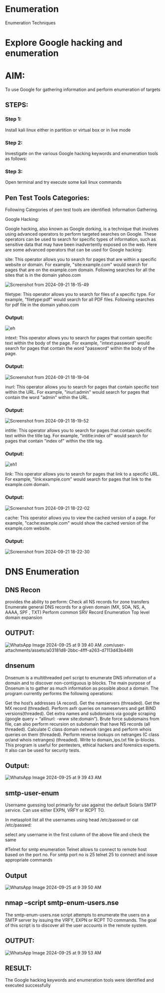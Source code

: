 # Enumeration
Enumeration Techniques

# Explore Google hacking and enumeration 

# AIM:

To use Google for gathering information and perform enumeration of targets

## STEPS:

### Step 1:

Install kali linux either in partition or virtual box or in live mode

### Step 2:

Investigate on the various Google hacking keywords and enumeration tools as follows:


### Step 3:
Open terminal and try execute some kali linux commands

## Pen Test Tools Categories:  

Following Categories of pen test tools are identified:
Information Gathering.

Google Hacking:

Google hacking, also known as Google dorking, is a technique that involves using advanced operators to perform targeted searches on Google. These operators can be used to search for specific types of information, such as sensitive data that may have been inadvertently exposed on the web. Here are some advanced operators that can be used for Google hacking:

site: This operator allows you to search for pages that are within a specific website or domain. For example, "site:example.com" would search for pages that are on the example.com domain.
Following searches for all the sites that is in the domain yahoo.com

![Screenshot from 2024-09-21 18-15-49](https://github.com/user-attachments/assets/906b34ea-3ec6-442f-9754-85f81d661591)

filetype: This operator allows you to search for files of a specific type. For example, "filetype:pdf" would search for all PDF files.
Following searches for pdf file in the domain yahoo.com

### Output:

![eh](https://github.com/user-attachments/assets/cf761a27-2d17-4676-9688-d41708fbbdfd)


intext: This operator allows you to search for pages that contain specific text within the body of the page. For example, "intext:password" would search for pages that contain the word "password" within the body of the page.

### Output:

![Screenshot from 2024-09-21 18-19-04](https://github.com/user-attachments/assets/fb3d097f-0a27-4cc4-b864-8159e72a00c3)


inurl: This operator allows you to search for pages that contain specific text within the URL. For example, "inurl:admin" would search for pages that contain the word "admin" within the URL.

### Output:

![Screenshot from 2024-09-21 18-19-52](https://github.com/user-attachments/assets/1f855bee-0bc2-443a-a816-04a0eaafa4d4)


intitle: This operator allows you to search for pages that contain specific text within the title tag. For example, "intitle:index of" would search for pages that contain "index of" within the title tag.

### Output:

![eh1](https://github.com/user-attachments/assets/a54a8535-749b-4b8e-8b07-305250af66d1)


link: This operator allows you to search for pages that link to a specific URL. For example, "link:example.com" would search for pages that link to the example.com domain.

### Output:

![Screenshot from 2024-09-21 18-22-02](https://github.com/user-attachments/assets/6b838977-500d-45e4-9afe-c3574974aae5)


cache: This operator allows you to view the cached version of a page. For example, "cache:example.com" would show the cached version of the example.com website.
### Output:
![Screenshot from 2024-09-21 18-22-30](https://github.com/user-attachments/assets/119c8d0d-ef5a-4f0c-92d8-3db9f70e672b)

 
# DNS Enumeration


## DNS Recon
provides the ability to perform:
Check all NS records for zone transfers
Enumerate general DNS records for a given domain (MX, SOA, NS, A, AAAA, SPF , TXT)
Perform common SRV Record Enumeration
Top level domain expansion
## OUTPUT:

![WhatsApp Image 2024-09-25 at 9 39 40 AM](https://github.com/user-attachments/assets/1efdafd5-90d9-4180-9d96-c8f0c7c0d8b4)
.com/user-attachments/assets/a03181d8-2bbc-4fff-a263-d7113d43b449)






## dnsenum
Dnsenum is a multithreaded perl script to enumerate DNS information of a domain and to discover non-contiguous ip blocks. The main purpose of Dnsenum is to gather as much information as possible about a domain. The program currently performs the following operations:

Get the host’s addresses (A record).
Get the namservers (threaded).
Get the MX record (threaded).
Perform axfr queries on nameservers and get BIND versions(threaded).
Get extra names and subdomains via google scraping (google query = “allinurl: -www site:domain”).
Brute force subdomains from file, can also perform recursion on subdomain that have NS records (all threaded).
Calculate C class domain network ranges and perform whois queries on them (threaded).
Perform reverse lookups on netranges (C class or/and whois netranges) (threaded).
Write to domain_ips.txt file ip-blocks.
This program is useful for pentesters, ethical hackers and forensics experts. It also can be used for security tests.
## Output:

![WhatsApp Image 2024-09-25 at 9 39 43 AM](https://github.com/user-attachments/assets/167bee3e-9938-4544-85ee-19c61b348ce6)

## smtp-user-enum
Username guessing tool primarily for use against the default Solaris SMTP service. Can use either EXPN, VRFY or RCPT TO.


In metasploit list all the usernames using head /etc/passwd or cat /etc/passwd:

select any username in the first column of the above file and check the same


#Telnet for smtp enumeration
Telnet allows to connect to remote host based on the port no. For smtp port no is 25
telnet <host address> 25 to connect
and issue appropriate commands
  
 ## Output
  

![WhatsApp Image 2024-09-25 at 9 39 50 AM](https://github.com/user-attachments/assets/38826bce-6b34-409c-aeeb-77ec50098455)

## nmap –script smtp-enum-users.nse <hostname>

The smtp-enum-users.nse script attempts to enumerate the users on a SMTP server by issuing the VRFY, EXPN or RCPT TO commands. The goal of this script is to discover all the user accounts in the remote system.


## OUTPUT:
![WhatsApp Image 2024-09-25 at 9 39 53 AM](https://github.com/user-attachments/assets/00574b69-a745-4786-b3ee-04082b200c37)


## RESULT:
The Google hacking keywords and enumeration tools were identified and executed successfully

